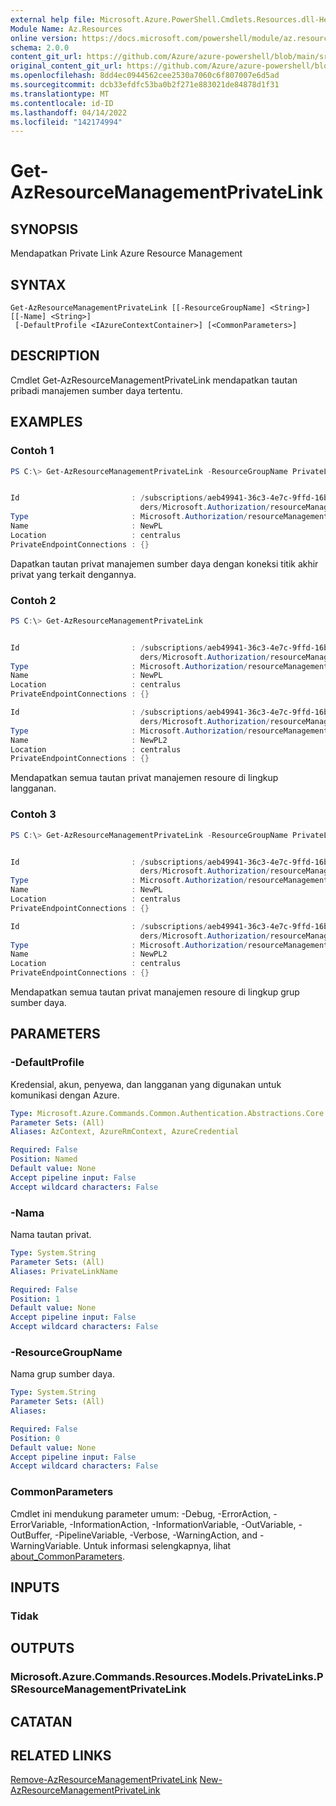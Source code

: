 ```yaml
---
external help file: Microsoft.Azure.PowerShell.Cmdlets.Resources.dll-Help.xml
Module Name: Az.Resources
online version: https://docs.microsoft.com/powershell/module/az.resources/get-azresourcemanagementprivatelink
schema: 2.0.0
content_git_url: https://github.com/Azure/azure-powershell/blob/main/src/Resources/Resources/help/Get-AzResourceManagementPrivateLink.md
original_content_git_url: https://github.com/Azure/azure-powershell/blob/main/src/Resources/Resources/help/Get-AzResourceManagementPrivateLink.md
ms.openlocfilehash: 8dd4ec0944562cee2530a7060c6f807007e6d5ad
ms.sourcegitcommit: dcb33efdfc53ba0b2f271e883021de84878d1f31
ms.translationtype: MT
ms.contentlocale: id-ID
ms.lasthandoff: 04/14/2022
ms.locfileid: "142174994"
---
```

# Get-AzResourceManagementPrivateLink

## SYNOPSIS
Mendapatkan Private Link Azure Resource Management

## SYNTAX

```
Get-AzResourceManagementPrivateLink [[-ResourceGroupName] <String>] [[-Name] <String>]
 [-DefaultProfile <IAzureContextContainer>] [<CommonParameters>]
```

## DESCRIPTION
Cmdlet Get-AzResourceManagementPrivateLink mendapatkan tautan pribadi manajemen sumber daya tertentu.

## EXAMPLES

### Contoh 1
```powershell
PS C:\> Get-AzResourceManagementPrivateLink -ResourceGroupName PrivateLinkTestRG -Name NewPL


Id                         : /subscriptions/aeb49941-36c3-4e7c-9ffd-16ba89d33ec4/resourceGroups/PrivateLinkTestRG/provi
                             ders/Microsoft.Authorization/resourceManagementPrivateLinks/NewPL
Type                       : Microsoft.Authorization/resourceManagementPrivateLinks
Name                       : NewPL
Location                   : centralus
PrivateEndpointConnections : {}
```

Dapatkan tautan privat manajemen sumber daya dengan koneksi titik akhir privat yang terkait dengannya.

### Contoh 2
```powershell
PS C:\> Get-AzResourceManagementPrivateLink


Id                         : /subscriptions/aeb49941-36c3-4e7c-9ffd-16ba89d33ec4/resourceGroups/PrivateLinkTestRG/provi
                             ders/Microsoft.Authorization/resourceManagementPrivateLinks/NewPL
Type                       : Microsoft.Authorization/resourceManagementPrivateLinks
Name                       : NewPL
Location                   : centralus
PrivateEndpointConnections : {}

Id                         : /subscriptions/aeb49941-36c3-4e7c-9ffd-16ba89d33ec4/resourceGroups/PrivateLinkTestRG/provi
                             ders/Microsoft.Authorization/resourceManagementPrivateLinks/NewPL2
Type                       : Microsoft.Authorization/resourceManagementPrivateLinks
Name                       : NewPL2
Location                   : centralus
PrivateEndpointConnections : {}
```

Mendapatkan semua tautan privat manajemen resoure di lingkup langganan.

### Contoh 3
```powershell
PS C:\> Get-AzResourceManagementPrivateLink -ResourceGroupName PrivateLinkTestRG


Id                         : /subscriptions/aeb49941-36c3-4e7c-9ffd-16ba89d33ec4/resourceGroups/PrivateLinkTestRG/provi
                             ders/Microsoft.Authorization/resourceManagementPrivateLinks/NewPL
Type                       : Microsoft.Authorization/resourceManagementPrivateLinks
Name                       : NewPL
Location                   : centralus
PrivateEndpointConnections : {}

Id                         : /subscriptions/aeb49941-36c3-4e7c-9ffd-16ba89d33ec4/resourceGroups/PrivateLinkTestRG/provi
                             ders/Microsoft.Authorization/resourceManagementPrivateLinks/NewPL2
Type                       : Microsoft.Authorization/resourceManagementPrivateLinks
Name                       : NewPL2
Location                   : centralus
PrivateEndpointConnections : {}
```

Mendapatkan semua tautan privat manajemen resoure di lingkup grup sumber daya.

## PARAMETERS

### -DefaultProfile
Kredensial, akun, penyewa, dan langganan yang digunakan untuk komunikasi dengan Azure.

```yaml
Type: Microsoft.Azure.Commands.Common.Authentication.Abstractions.Core.IAzureContextContainer
Parameter Sets: (All)
Aliases: AzContext, AzureRmContext, AzureCredential

Required: False
Position: Named
Default value: None
Accept pipeline input: False
Accept wildcard characters: False
```

### -Nama
Nama tautan privat.

```yaml
Type: System.String
Parameter Sets: (All)
Aliases: PrivateLinkName

Required: False
Position: 1
Default value: None
Accept pipeline input: False
Accept wildcard characters: False
```

### -ResourceGroupName
Nama grup sumber daya.

```yaml
Type: System.String
Parameter Sets: (All)
Aliases:

Required: False
Position: 0
Default value: None
Accept pipeline input: False
Accept wildcard characters: False
```

### CommonParameters
Cmdlet ini mendukung parameter umum: -Debug, -ErrorAction, -ErrorVariable, -InformationAction, -InformationVariable, -OutVariable, -OutBuffer, -PipelineVariable, -Verbose, -WarningAction, and -WarningVariable. Untuk informasi selengkapnya, lihat [about_CommonParameters](http://go.microsoft.com/fwlink/?LinkID=113216).

## INPUTS

### Tidak

## OUTPUTS

### Microsoft.Azure.Commands.Resources.Models.PrivateLinks.PSResourceManagementPrivateLink

## CATATAN

## RELATED LINKS

[Remove-AzResourceManagementPrivateLink](./Remove-AzResourceManagementPrivateLink.md)
 [New-AzResourceManagementPrivateLink](./New-AzResourceManagementPrivateLink.md)
